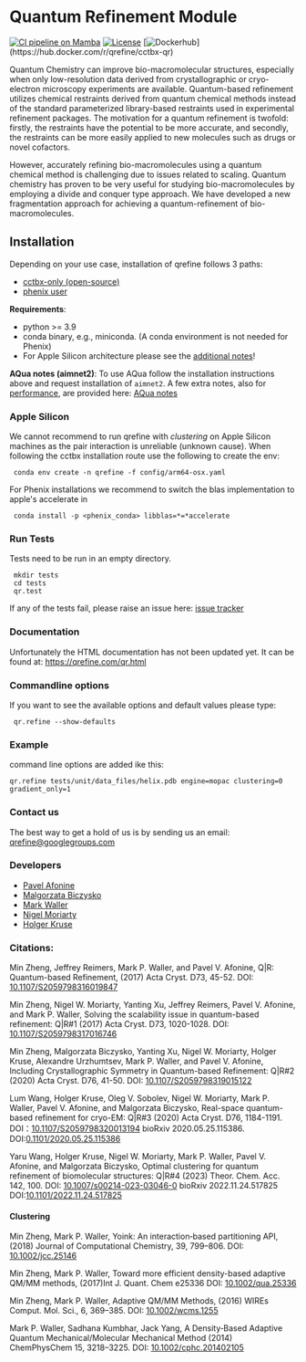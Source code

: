 # Quantum Refinement Module

[![CI pipeline on Mamba](https://github.com/qrefine/qrefine/actions/workflows/ci-mamba.yaml/badge.svg)](https://github.com/qrefine/qrefine/actions/workflows/ci-mamba.yaml)
[![License](https://img.shields.io/badge/License-Apache%202.0-blue.svg)](https://opensource.org/licenses/Apache-2.0)
[![Dockerhub](https://img.shields.io/badge/dockerhub-images-important.svg?logo=Docker")](https://hub.docker.com/r/qrefine/cctbx-qr)

Quantum Chemistry can improve bio-macromolecular structures,
especially when only low-resolution data derived from crystallographic
or cryo-electron microscopy experiments are available. Quantum-based
refinement utilizes chemical restraints derived from quantum chemical
methods instead of the standard parameterized library-based restraints
used in experimental refinement packages. The motivation for a quantum
refinement is twofold: firstly, the restraints have the potential to
be more accurate, and secondly, the restraints can be more easily
applied to new molecules such as drugs or novel cofactors.

However, accurately refining bio-macromolecules using a quantum
chemical method is challenging due to issues related to
scaling. Quantum chemistry has proven to be very useful for studying
bio-macromolecules by employing a divide and conquer type approach. We
have developed a new fragmentation approach for achieving a
quantum-refinement of bio-macromolecules.

## Installation

Depending on your use case, installation of qrefine follows 3 paths:

 - [cctbx-only (open-source)](cctbx.md#cctbx-installation)
 - [phenix user](phenix.md#fully-automated-recommended)


**Requirements**:
 - python >= 3.9
 - conda binary, e.g., miniconda. (A conda environment is not needed for Phenix)
 - For Apple Silicon architecture please see the [additional notes](#apple-silicon)!


**AQua notes (aimnet2)**:
To use AQua follow the installation instructions above and request installation of `aimnet2`.
A few extra notes, also for [performance](aimnet2.md#performance), are provided here: [AQua notes](aimnet2.md)


### Apple Silicon

We cannot recommend to run qrefine with *clustering* on Apple Silicon machines as the pair interaction is unreliable (unknown cause).
When following the cctbx installation route use the following to create the env:
   ```
    conda env create -n qrefine -f config/arm64-osx.yaml
   ```

For Phenix installations we recommend to switch the blas implementation to apple's accelerate in 
   ```
    conda install -p <phenix_conda> libblas=*=*accelerate 
   ```


### Run Tests

Tests need to be run in an empty directory.

```
 mkdir tests
 cd tests
 qr.test
```

If any of the tests fail, please raise an issue here: [issue tracker](https://github.com/qrefine/qrefine/issues)

### Documentation

Unfortunately the HTML documentation has not been updated yet.
It can be found at: https://qrefine.com/qr.html

### Commandline options

If you want to see the available options and default values please type:

```
 qr.refine --show-defaults
```

### Example

command line options are added ike this:

```
qr.refine tests/unit/data_files/helix.pdb engine=mopac clustering=0 gradient_only=1
```

### Contact us

The best way to get a hold of us is by sending us an email: qrefine@googlegroups.com

### Developers

- [Pavel Afonine](https://github.com/pafonine)
- [Malgorzata Biczysko](https://github.com/biczysko)
- [Mark Waller](https://github.com/mpwaller)
- [Nigel Moriarty](https://github.com/nwmoriarty)
- [Holger Kruse](https://github.com/hokru)

### Citations:

Min Zheng, Jeffrey Reimers, Mark P. Waller, and Pavel V. Afonine,
Q|R: Quantum-based Refinement,
(2017) Acta Cryst. D73, 45-52.
DOI: [10.1107/S2059798316019847](http://scripts.iucr.org/cgi-bin/paper?S2059798316019847)

Min Zheng, Nigel W. Moriarty, Yanting Xu, Jeffrey Reimers, Pavel V. Afonine, and Mark P. Waller,
Solving the scalability issue in quantum-based refinement: Q|R#1
(2017) Acta Cryst. D73, 1020-1028.
DOI: [10.1107/S2059798317016746](http://scripts.iucr.org/cgi-bin/paper?S2059798317016746)

Min Zheng, Malgorzata Biczysko, Yanting Xu, Nigel W. Moriarty, Holger Kruse, Alexandre Urzhumtsev, Mark P. Waller, and Pavel V. Afonine,
Including Crystallographic Symmetry in Quantum-based Refinement: Q|R#2
(2020) Acta Cryst. D76, 41-50.
DOI: [10.1107/S2059798319015122](http://scripts.iucr.org/cgi-bin/paper?S2059798319015122)

Lum Wang, Holger Kruse, Oleg V. Sobolev, Nigel W. Moriarty, Mark P. Waller, Pavel V. Afonine, and Malgorzata Biczysko,
Real-space quantum-based refinement for cryo-EM: Q|R#3
(2020) Acta Cryst. D76, 1184-1191.
DOI：[10.1107/S2059798320013194](https://doi.org/10.1107/S2059798320013194)
bioRxiv 2020.05.25.115386.
DOI:[0.1101/2020.05.25.115386](https://www.biorxiv.org/content/10.1101/2020.05.25.115386v1)

Yaru Wang, Holger Kruse, Nigel W. Moriarty, Mark P. Waller, Pavel V. Afonine, and Malgorzata Biczysko,
Optimal clustering for quantum refinement of biomolecular structures: Q|R#4
(2023) Theor. Chem. Acc. 142, 100.
DOI: [10.1007/s00214-023-03046-0](https://doi.org/10.1007/s00214-023-03046-0)
bioRxiv 2022.11.24.517825
DOI:[10.1101/2022.11.24.517825](https://doi.org/10.1101/2022.11.24.517825)

#### Clustering

Min Zheng, Mark P. Waller,
Yoink: An interaction‐based partitioning API,
(2018) Journal of Computational Chemistry, 39, 799–806.
DOI: [10.1002/jcc.25146](https://doi.org/10.1002/jcc.25146)

Min Zheng, Mark P. Waller,
Toward more efficient density-based adaptive QM/MM methods,
(2017)Int J. Quant. Chem e25336
DOI: [10.1002/qua.25336](https://doi.org/10.1002/qua.25336)

Min Zheng, Mark P. Waller, Adaptive QM/MM Methods,
(2016) WIREs Comput. Mol. Sci., 6, 369–385.
DOI: [10.1002/wcms.1255](https://doi.org/10.1002/wcms.1255)

Mark P. Waller, Sadhana Kumbhar, Jack Yang,
A Density‐Based Adaptive Quantum Mechanical/Molecular Mechanical Method
(2014) ChemPhysChem 15, 3218–3225.
DOI: [10.1002/cphc.201402105](https://doi.org/10.1002/cphc.201402105)
